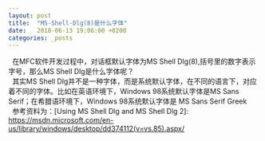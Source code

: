 ```yaml
---
layout: post
title:  "MS-Shell-Dlg(8)是什么字体"
date:   2018-06-13 19:06:00 +0200
categories: _posts
---
```


&nbsp;&nbsp;在MFC软件开发过程中，对话框默认字体为MS Shell Dlg(8),括号里的数字表示字号，那么MS Shell Dlg是什么字体呢？  
&nbsp;&nbsp;其实MS Shell Dlg并不是一种字体，而是系统默认字体，在不同的语言下，对应着不同的字体。比如在英语环境下，Windows 98系统默认字体是MS Sans Serif；在希腊语环境下，Windows 98系统默认字体是 MS Sans Serif Greek  
&nbsp;&nbsp;参考资料为：[Using MS Shell Dlg and MS Shell Dlg 2]: https://msdn.microsoft.com/en-us/library/windows/desktop/dd374112(v=vs.85).aspx/

